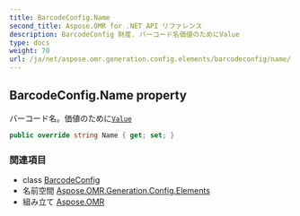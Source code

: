 ```yaml
---
title: BarcodeConfig.Name
second_title: Aspose.OMR for .NET API リファレンス
description: BarcodeConfig 財産. バーコード名価値のためにValue
type: docs
weight: 70
url: /ja/net/aspose.omr.generation.config.elements/barcodeconfig/name/
---
```

## BarcodeConfig.Name property

バーコード名。価値のために[`Value`](../value/)

```csharp
public override string Name { get; set; }
```

### 関連項目

* class [BarcodeConfig](../)
* 名前空間 [Aspose.OMR.Generation.Config.Elements](../../barcodeconfig/)
* 組み立て [Aspose.OMR](../../../)


